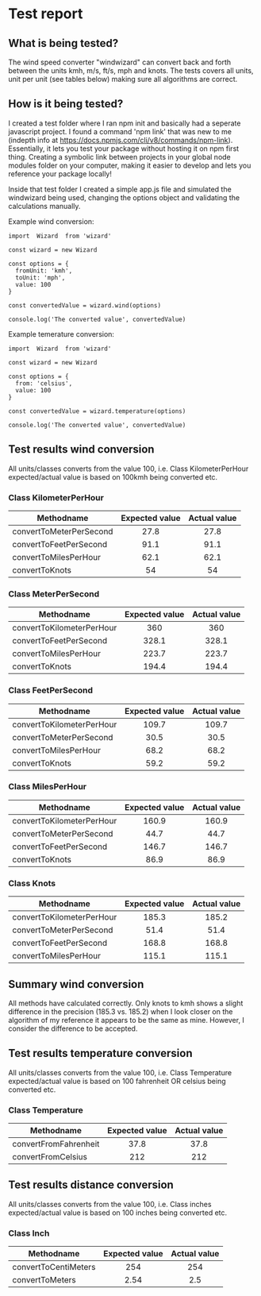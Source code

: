 # Test report

## What is being tested?

The wind speed converter "windwizard" can convert back and forth between the units kmh, m/s, ft/s, mph and knots. The tests covers all units, unit per unit (see tables below) making sure all algorithms are correct.

## How is it being tested?

I created a test folder where I ran npm init and basically had a seperate javascript project. I found a command 'npm link' that was new to me (indepth info at https://docs.npmjs.com/cli/v8/commands/npm-link). Essentially, it lets you test your package without hosting it on npm first thing. Creating a symbolic link between projects in your global node modules folder on your computer, making it easier to develop and lets you reference your package locally!

Inside that test folder I created a simple app.js file and simulated the windwizard being used, changing the options object and validating the calculations manually.

Example wind conversion:

```
import  Wizard  from 'wizard'

const wizard = new Wizard

const options = {
  fromUnit: 'kmh',
  toUnit: 'mph',
  value: 100
}

const convertedValue = wizard.wind(options)

console.log('The converted value', convertedValue)

```

Example temerature conversion:

```
import  Wizard  from 'wizard'

const wizard = new Wizard

const options = {
  from: 'celsius',
  value: 100
}

const convertedValue = wizard.temperature(options)

console.log('The converted value', convertedValue)

```

## Test results wind conversion

All units/classes converts from the value 100, i.e. Class KilometerPerHour expected/actual value is based on 100kmh being converted etc.

### Class KilometerPerHour

| Methodname  | Expected value | Actual value |
| ----------- | :----: | :----: |
|convertToMeterPerSecond | 27.8 | 27.8 |
|convertToFeetPerSecond  | 91.1 | 91.1 |
|convertToMilesPerHour   | 62.1 | 62.1 |
|convertToKnots          | 54   | 54   |

### Class MeterPerSecond

| Methodname  | Expected value | Actual value |
| ----------- | :----: | :----: |
|convertToKilometerPerHour | 360   | 360   |
|convertToFeetPerSecond    | 328.1 | 328.1 |
|convertToMilesPerHour     | 223.7 | 223.7 |
|convertToKnots            | 194.4 | 194.4 |

### Class FeetPerSecond

| Methodname  | Expected value | Actual value |
| ----------- | :----: | :----: |
|convertToKilometerPerHour | 109.7 | 109.7 |
|convertToMeterPerSecond   | 30.5  | 30.5  |
|convertToMilesPerHour     | 68.2  | 68.2 |
|convertToKnots            | 59.2  | 59.2  |

### Class MilesPerHour

| Methodname  | Expected value | Actual value |
| ----------- | :----: | :----: |
|convertToKilometerPerHour | 160.9 | 160.9 |
|convertToMeterPerSecond   | 44.7  | 44.7  |
|convertToFeetPerSecond    | 146.7 | 146.7 |
|convertToKnots            | 86.9  | 86.9  |

### Class Knots

| Methodname  | Expected value | Actual value |
| ----------- | :----: | :----: |
|convertToKilometerPerHour | 185.3 | 185.2 |
|convertToMeterPerSecond   | 51.4  | 51.4  |
|convertToFeetPerSecond    | 168.8 | 168.8 |
|convertToMilesPerHour     | 115.1 | 115.1 |

## Summary wind conversion

All methods have calculated correctly. Only knots to kmh shows a slight difference in the precision (185.3 vs. 185.2) when I look closer on the algorithm of my reference it appears to be the same as mine. However, I consider the difference to be accepted.

## Test results temperature conversion

All units/classes converts from the value 100, i.e. Class Temperature expected/actual value is based on 100 fahrenheit OR celsius being converted etc.

### Class Temperature

| Methodname  | Expected value | Actual value |
| ----------- | :----: | :----: |
|convertFromFahrenheit | 37.8 | 37.8 |
|convertFromCelsius   | 212  | 212 |

## Test results distance conversion

All units/classes converts from the value 100, i.e. Class inches expected/actual value is based on 100 inches being converted etc.

### Class Inch

| Methodname  | Expected value | Actual value |
| ----------- | :----: | :----: |
|convertToCentiMeters | 254 | 254 |
|convertToMeters   | 2.54  | 2.5 |

